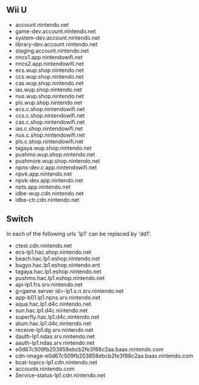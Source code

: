 ## Wii U
* account.nintendo.net
* game-dev.account.nintendo.net
* system-dev.account.nintendo.net
* library-dev.account.nintendo.net
* staging.account.nintendo.net
* nncs1.app.nintendowifi.net
* nncs2.app.nintendowifi.net
* ecs.wup.shop.nintendo.net
* ccs.wup.shop.nintendo.net
* cas.wup.shop.nintendo.net
* ias.wup.shop.nintendo.net
* nus.wup.shop.nintendo.net
* pls.wup.shop.nintendo.net
* ecs.c.shop.nintendowifi.net
* ccs.c.shop.nintendowifi.net
* cas.c.shop.nintendowifi.net
* ias.c.shop.nintendowifi.net
* nus.c.shop.nintendowifi.net
* pls.c.shop.nintendowifi.net
* tagaya.wup.shop.nintendo.net
* pushmo.wup.shop.nintendo.net
* pushmore.wup.shop.nintendo.net
* npns-dev.c.app.nintendowifi.net
* npvk.app.nintendo.net
* npvk-dev.app.nintendo.net
* npts.app.nintendo.net
* idbe-wup.cdn.nintendo.net
* idbe-ctr.cdn.nintendo.net

## Switch
In each of the following urls 'lp1' can be replaced by 'dd1'.

* ctest.cdn.nintendo.net
* ecs-lp1.hac.shop.nintendo.net
* beach.hac.lp1.eshop.nintendo.net
* bugyo.hac.lp1.eshop.nintendo.ent
* tagaya.hac.lp1.eshop.nintendo.net
* pushmo.hac.lp1.eshop.nintendo.net
* api-lp1.frs.srv.nintendo.net
* g&lt;game server id&gt;-lp1.s.n.srv.nintendo.net
* app-b01.lp1.npns.srv.nintendo.net
* aqua.hac.lp1.d4c.nintendo.net
* sun.hac.lp1.d4c.nintendo.net
* superfly.hac.lp1.d4c.nintendo.net
* atum.hac.lp1.d4c.nintendo.net
* receive-lp1.dg.srv.nintendo.net
* dauth-lp1.ndas.srv.nintendo.net
* aauth-lp1.ndas.srv.nintendo.net
* e0d67c509fb203858ebcb2fe3f88c2aa.baas.nintendo.com
* cdn-image-e0d67c509fb203858ebcb2fe3f88c2aa.baas.nintendo.com
* bcat-topics-lp1.cdn.nintendo.net
* accounts.nintendo.com
* Service-status-lp1.cdn.nintendo.net